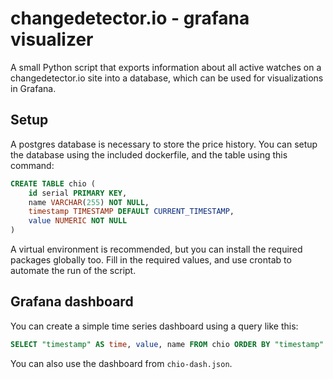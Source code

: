 # changedetector.io - grafana visualizer
A small Python script that exports information about all active watches on a changedetector.io site into a database, which can be used for visualizations in Grafana. 
## Setup
A postgres database is necessary to store the price history. You can setup the database using the included dockerfile, and the table using this command:
```sql
CREATE TABLE chio (
	id serial PRIMARY KEY,
	name VARCHAR(255) NOT NULL,
	timestamp TIMESTAMP DEFAULT CURRENT_TIMESTAMP,
	value NUMERIC NOT NULL
)
```
A virtual environment is recommended, but you can install the required packages globally too. Fill in the required values, and use crontab to automate the run of the script.

## Grafana dashboard
You can create a simple time series dashboard using a query like this:
```sql
SELECT "timestamp" AS time, value, name FROM chio ORDER BY "timestamp" 
```
You can also use the dashboard from `chio-dash.json`.